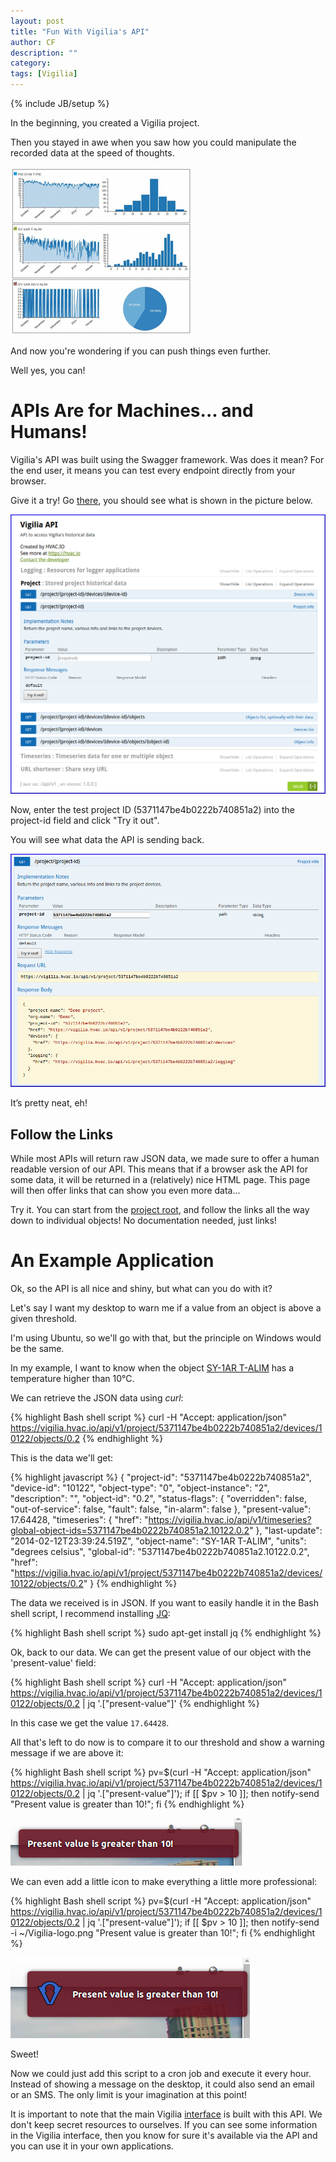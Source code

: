 ```yaml
---
layout: post
title: "Fun With Vigilia's API"
author: CF
description: ""
category: 
tags: [Vigilia]
---
```

{% include JB/setup %}

In the beginning, you created a Vigilia project.

Then you stayed in awe when you saw how you could manipulate the
recorded data at the speed of thoughts.

![Vigilia - Analyse](/images/vigilia-api/vigilia-analyse.gif "Vigilia - Analyse")

And now you're wondering if you can push things even further.

Well yes, you can!


# APIs Are for Machines... and Humans!

Vigilia's API was built using the Swagger framework. Was does it mean?
For the end user, it means you can test every endpoint directly from
your browser.

Give it a try! Go
[there](https://vigilia.hvac.io/api/v1/swagger-ui/index.html#!/Project/get_project_project_id),
you should see what is shown in the picture below.

[![Vigilia - HVAC-wiki](/images/vigilia-api/swagger.png)](/images/vigilia-api/swagger.png)

Now, enter the test project ID (5371147be4b0222b740851a2) into the
project-id field and click "Try it out".

You will see what data the API is sending back.

[![Vigilia - HVAC-wiki](/images/vigilia-api/swagger2.png)](/images/vigilia-api/swagger2.png)

It’s pretty neat, eh!


## Follow the Links

While most APIs will return raw JSON data, we made sure to offer a
human readable version of our API. This means that if a browser ask
the API for some data, it will be returned in a (relatively) nice HTML
page. This page will then offer links that can show you even more
data...

Try it. You can start from the
[project root](https://vigilia.hvac.io/api/v1/project/5371147be4b0222b740851a2),
and follow the links all the way down to individual objects! No
documentation needed, just links!


# An Example Application

Ok, so the API is all nice and shiny, but what can you do with it?

Let's say I want my desktop to warn me if a value from an object is
above a given threshold.

I'm using Ubuntu, so we'll go with that, but the principle on Windows
would be the same.

In my example, I want to know when the object
[SY-1AR T-ALIM](https://vigilia.hvac.io/api/v1/project/5371147be4b0222b740851a2/devices/10122/objects/0.2)
has a temperature higher than 10°C.

We can retrieve the JSON data using *curl*:

{% highlight Bash shell script %}
curl -H "Accept: application/json" https://vigilia.hvac.io/api/v1/project/5371147be4b0222b740851a2/devices/10122/objects/0.2
{% endhighlight %}

This is the data we'll get:

{% highlight javascript %}
{
  "project-id": "5371147be4b0222b740851a2",
  "device-id": "10122",
  "object-type": "0",
  "object-instance": "2",
  "description": "",
  "object-id": "0.2",
  "status-flags": {
    "overridden": false,
    "out-of-service": false,
    "fault": false,
    "in-alarm": false
  },
  "present-value": 17.64428,
  "timeseries": {
    "href": "https://vigilia.hvac.io/api/v1/timeseries?global-object-ids=5371147be4b0222b740851a2.10122.0.2"
  },
  "last-update": "2014-02-12T23:39:24.519Z",
  "object-name": "SY-1AR T-ALIM",
  "units": "degrees celsius",
  "global-id": "5371147be4b0222b740851a2.10122.0.2",
  "href": "https://vigilia.hvac.io/api/v1/project/5371147be4b0222b740851a2/devices/10122/objects/0.2"
}
{% endhighlight %}


The data we received is in JSON. If you want to easily handle it in
the Bash shell script, I recommend installing [JQ](https://stedolan.github.io/jq/):

{% highlight Bash shell script %}
sudo apt-get install jq
{% endhighlight %}

Ok, back to our data. 
We can get the present value of our object with the 'present-value' field:

{% highlight Bash shell script %}
curl -H "Accept: application/json" https://vigilia.hvac.io/api/v1/project/5371147be4b0222b740851a2/devices/10122/objects/0.2 | jq '.["present-value"]'
{% endhighlight %}

In this case we get the value `17.64428`.

All that's left to do now is to compare it to our threshold and show a
warning message if we are above it:

{% highlight Bash shell script %}
pv=$(curl -H "Accept: application/json" https://vigilia.hvac.io/api/v1/project/5371147be4b0222b740851a2/devices/10122/objects/0.2 | jq '.["present-value"]'); if [[ $pv > 10 ]]; then notify-send "Present value is greater than 10!"; fi
{% endhighlight %}

![Vigilia - Desktop Alert](/images/vigilia-api/alert.png "Vigilia - Desktop Alert")

We can even add a little icon to make everything a little more professional:

{% highlight Bash shell script %}
pv=$(curl -H "Accept: application/json" https://vigilia.hvac.io/api/v1/project/5371147be4b0222b740851a2/devices/10122/objects/0.2 | jq '.["present-value"]'); if [[ $pv > 10 ]]; then notify-send -i ~/Vigilia-logo.png "Present value is greater than 10!"; fi
{% endhighlight %}

![Vigilia - Desktop Alert](/images/vigilia-api/alert2.png "Vigilia - Desktop Alert")

Sweet!

Now we could just add this script to a cron job and execute it every
hour. Instead of showing a message on the desktop, it could also send
an email or an SMS. The only limit is your imagination at this point!

It is important to note that the main Vigilia
[interface](https://vigilia.hvac.io/v/5371147be4b0222b740851a2?bc%5B%5D=%253Aa10122..0.7..0.2..4.1#/devices/10122)
is built with this API. We don't keep secret resources to ourselves.
If you can see some information in the Vigilia interface, then you
know for sure it's available via the API and you can use it in your
own applications.
